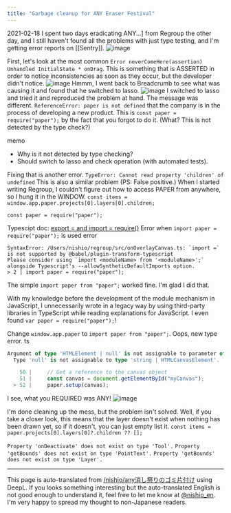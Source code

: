 ```yaml
---
title: "Garbage cleanup for ANY Eraser Festival"
---
```


2021-02-18
I spent two days eradicating ANY...] from Regroup the other day, and I still haven't found all the problems with just type testing, and I'm getting error reports on [[Sentry]].
![image](https://gyazo.com/f20acbd51bf9916b0546eeb288de68b4/thumb/1000)

First, let's look at the most common `Error neverComeHere(assertion) Unhandled InitialState * onDrag`.
This is something that is ASSERTED in order to notice inconsistencies as soon as they occur, but the developer didn't notice.
![image](https://gyazo.com/3515a0bbce298490cd68d418928f1a50/thumb/1000)
Hmmm, I went back to Breadcrumb to see what was causing it and found that he switched to lasso.
![image](https://gyazo.com/f9ea011adeb463470ed9190eb24b6ff9/thumb/1000)
I switched to lasso and tried it and reproduced the problem at hand. The message was different.
`ReferenceError: paper is not defined`
that the company is in the process of developing a new product. This is
`const paper = require("paper");`
by the fact that you forgot to do it. (What? This is not detected by the type check?)

memo
- Why is it not detected by type checking?
- Should switch to lasso and check operation (with automated tests).

Fixing that is another error.
`TypeError: Cannot read property 'children' of undefined`
This is also a similar problem (PS: False positive.)
When I started writing Regroup, I couldn't figure out how to access PAPER from anywhere, so I hung it in the WINDOW.
`const items = window.app.paper.projects[0].layers[0].children;`

`const paper = require("paper");`

Typescipt doc: [export = and import = require()](https://www.typescriptlang.org/docs/handbook/modules.html#export--and-import--require)
Error when `import paper = require("paper");` is used
error

```
SyntaxError: /Users/nishio/regroup/src/onOverlayCanvas.ts: `import =` is not supported by @babel/plugin-transform-typescript
Please consider using `import <moduleName> from '<moduleName>';` alongside Typescript's --allowSyntheticDefaultImports option.
> 2 | import paper = require("paper");
```


The simple `import paper from "paper";` worked fine. I'm glad I did that.

With my knowledge before the development of the module mechanism in JavaScript, I unnecessarily wrote in a legacy way by using third-party libraries in TypeScript while reading explanations for JavaScript.
I even found `var paper = require("paper");`!

Change `window.app.paper` to `import paper from "paper";`.
Oops, new type error.
ts

```typescript
Argument of type 'HTMLElement | null' is not assignable to parameter of type 'string | HTMLCanvasElement'.
  Type 'null' is not assignable to type 'string | HTMLCanvasElement'.  TS2345

    50 |     // Get a reference to the canvas object
    51 |     const canvas = document.getElementById("myCanvas");
  > 52 |     paper.setup(canvas);
```


I see, what you REQUIRED was ANY!
![image](https://gyazo.com/43abf964f3c73d9c357cf5623b045d3e/thumb/1000)

I'm done cleaning up the mess, but the problem isn't solved.
Well, if you take a closer look, this means that the layer doesn't exist when nothing has been drawn yet, so if it doesn't, you can just empty list it.
`const items = paper.projects[0].layers[0]?.children ?? [];`


`Property 'onDeactivate' does not exist on type 'Tool'.`
`Property 'getBounds' does not exist on type 'PointText'.`
`Property 'getBounds' does not exist on type 'Layer'.`


---
This page is auto-translated from [/nishio/any消し祭りのゴミ片付け](https://scrapbox.io/nishio/any消し祭りのゴミ片付け) using DeepL. If you looks something interesting but the auto-translated English is not good enough to understand it, feel free to let me know at [@nishio_en](https://twitter.com/nishio_en). I'm very happy to spread my thought to non-Japanese readers.